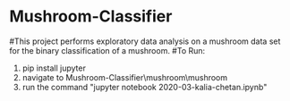 # Mushroom-Classifier
#This project performs exploratory data analysis on a mushroom data set for the binary classification of a mushroom.
#To Run:
1. pip install jupyter
2. navigate to Mushroom-Classifier\mushroom\mushroom
3. run the command "jupyter notebook 2020-03-kalia-chetan.ipynb"
